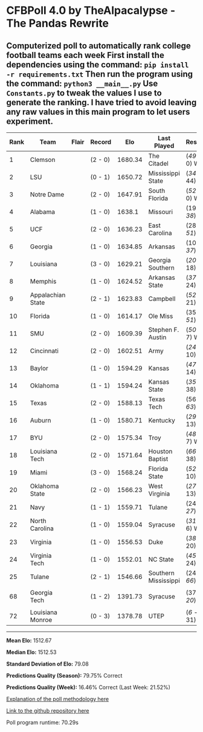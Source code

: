 # CFBPoll 4.0 by TheAlpacalypse - The Pandas Rewrite
Computerized poll to automatically rank college football teams each week
First install the dependencies using the command:
`pip install -r requirements.txt`
Then run the program using the command:
`python3 __main__.py`
Use `Constants.py` to tweak the values I use to generate the ranking. I have tried to avoid leaving any raw values in this main program to let users experiment.
---
|Rank|Team|Flair|Record|Elo|Last Played|Result|Change|
|---|---|---|---|---|---|---|---|
| 1 | Clemson |  | (2 - 0) | 1680.34 | The Citadel | (*49* - 0) W | 4.49 |
| 2 | LSU |  | (0 - 1) | 1650.72 | Mississippi State | (*34* - 44) L | -31.35 |
| 3 | Notre Dame |  | (2 - 0) | 1647.91 | South Florida | (*52* - 0) W | 18.99 |
| 4 | Alabama |  | (1 - 0) | 1638.1 | Missouri | (19 - *38*) W | 21.09 |
| 5 | UCF |  | (2 - 0) | 1636.23 | East Carolina | (28 - *51*) W | 17.84 |
| 6 | Georgia |  | (1 - 0) | 1634.85 | Arkansas | (10 - *37*) W | 17.02 |
| 7 | Louisiana |  | (3 - 0) | 1629.21 | Georgia Southern | (*20* - 18) W | 6.14 |
| 8 | Memphis |  | (1 - 0) | 1624.52 | Arkansas State | (*37* - 24) W | 16.35 |
| 9 | Appalachian State |  | (2 - 1) | 1623.83 | Campbell | (*52* - 21) W | 5.24 |
| 10 | Florida |  | (1 - 0) | 1614.17 | Ole Miss | (35 - *51*) W | 19.93 |
| 11 | SMU |  | (2 - 0) | 1609.39 | Stephen F. Austin | (*50* - 7) W | 5.85 |
| 12 | Cincinnati |  | (2 - 0) | 1602.51 | Army | (*24* - 10) W | 18.8 |
| 13 | Baylor |  | (1 - 0) | 1594.29 | Kansas | (*47* - 14) W | 16.41 |
| 14 | Oklahoma |  | (1 - 1) | 1594.24 | Kansas State | (*35* - 38) L | -15.88 |
| 15 | Texas |  | (2 - 0) | 1588.13 | Texas Tech | (56 - *63*) W | 15.85 |
| 16 | Auburn |  | (1 - 0) | 1580.71 | Kentucky | (*29* - 13) W | 22.16 |
| 17 | BYU |  | (2 - 0) | 1575.34 | Troy | (*48* - 7) W | 28.12 |
| 18 | Louisiana Tech |  | (2 - 0) | 1571.64 | Houston Baptist | (*66* - 38) W | 6.45 |
| 19 | Miami |  | (3 - 0) | 1568.24 | Florida State | (*52* - 10) W | 25.32 |
| 20 | Oklahoma State |  | (2 - 0) | 1566.23 | West Virginia | (*27* - 13) W | 17.97 |
| 21 | Navy |  | (1 - 1) | 1559.71 | Tulane | (24 - *27*) W | 12.96 |
| 22 | North Carolina |  | (1 - 0) | 1559.04 | Syracuse | (*31* - 6) W | 22.5 |
| 23 | Virginia |  | (1 - 0) | 1556.53 | Duke | (*38* - 20) W | 17.02 |
| 24 | Virginia Tech |  | (1 - 0) | 1552.01 | NC State | (*45* - 24) W | 19.44 |
| 25 | Tulane |  | (2 - 1) | 1546.66 | Southern Mississippi | (24 - *66*) W | 32.61 |
|||||||||
| 68 | Georgia Tech |  | (1 - 2) | 1391.73 | Syracuse | (37 - *20*) L | -22.31 |
|||||||||
| 72 | Louisiana Monroe |  | (0 - 3) | 1378.78 | UTEP | (*6* - 31) L | -35.07 |

---

**Mean Elo:** 1512.67

**Median Elo:** 1512.53

**Standard Deviation of Elo:** 79.08

**Predictions Quality (Season):** 79.75% Correct

**Predictions Quality (Week):** 16.46% Correct (Last Week: 21.52%)

[Explanation of the poll methodology here](https://www.reddit.com/user/TehAlpacalypse/comments/dwfsfi/cfb_poll_30_oops/)

[Link to the github repository here](https://github.com/ChangedNameTo/CFBPoll)

Poll program runtime: 70.29s